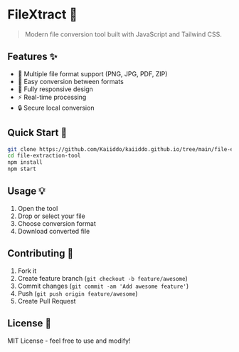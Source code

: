 # FileXtract 🚀

> Modern file conversion tool built with JavaScript and Tailwind CSS.

## Features ✨

- 📁 Multiple file format support (PNG, JPG, PDF, ZIP)
- 🔄 Easy conversion between formats
- 📱 Fully responsive design
- ⚡ Real-time processing
- 🔒 Secure local conversion

## Quick Start 🎯

```bash
git clone https://github.com/Kaiiddo/kaiiddo.github.io/tree/main/file-extraction-tool
cd file-extraction-tool
npm install
npm start
```

## Usage 💡

1. Open the tool
2. Drop or select your file
3. Choose conversion format
4. Download converted file

## Contributing 🤝

1. Fork it
2. Create feature branch (`git checkout -b feature/awesome`)
3. Commit changes (`git commit -am 'Add awesome feature'`)
4. Push (`git push origin feature/awesome`)
5. Create Pull Request

## License 📝

MIT License - feel free to use and modify!
